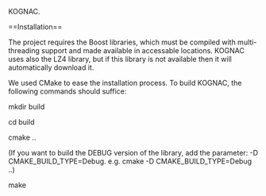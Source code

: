 KOGNAC.

==Installation==

The project requires the Boost libraries, which must be compiled with
multi-threading support and made available in accessable locations. KOGNAC uses
also the LZ4 library, but if this library is not available then it will
automatically download it.

We used CMake to ease the installation process. To build KOGNAC, the following
commands should suffice:

mkdir build

cd build

cmake ..

(If you want to build the DEBUG version of the library, add the parameter: -D CMAKE_BUILD_TYPE=Debug. e.g. cmake -D CMAKE_BUILD_TYPE=Debug ..)

make

